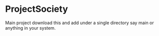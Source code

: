 # ProjectSociety
Main project
download this and add under a single directory say main or anything in your system.
